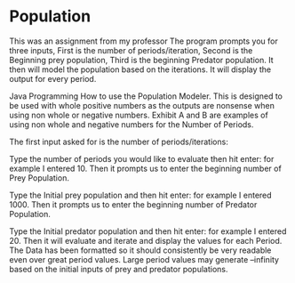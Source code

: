 # Population
This was an assignment from my professor 
The program prompts you for three inputs, First is the 
number of periods/iteration, Second is the Beginning prey population,
Third is the beginning Predator population. It then will model the population based on 
the iterations. It will display the output for every period.

Java Programming
How to use the Population Modeler. This is designed to be used with whole positive numbers as the outputs are nonsense when using non whole or negative numbers. Exhibit A and B are examples of using non whole and negative numbers for the Number of Periods.

 

The first input asked for is the number of periods/iterations: 

Type the number of periods you would like to evaluate then hit enter: for example I entered 10.
Then it prompts us to enter the beginning number of Prey Population.
 
Type the Initial prey population and then hit enter: for example I entered 1000.
Then it prompts us to enter the beginning number of Predator Population.
 
Type the Initial predator population and then hit enter: for example I entered 20.
Then it will evaluate and iterate and display the values for each Period. 
The Data has been formatted so it should consistently be very readable even over great period values.
Large period values may generate –infinity based on the initial inputs of prey and predator populations.



